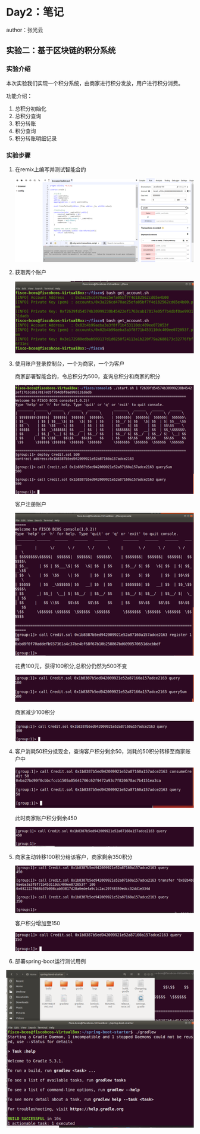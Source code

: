 # Day2：笔记

author：张光云

## 实验二：基于区块链的积分系统

### 实验介绍

本次实验我们实现一个积分系统，由商家进行积分发放，用户进行积分消费。

功能介绍：

1. 总积分初始化
2. 总积分查询
3. 积分转账
4. 积分查询
5. 积分转账明细记录

### 实验步骤

1. 在remix上编写并测试智能合约

   ![9](.//assets/9.png)

2. 获取两个账户

   ![account](.//assets/account.png)

3. 使用账户登录控制台，一个为商家，一个为客户

   商家部署智能合约，令总积分为500，查询总积分和商家的积分

   ![1](.//assets/1.png)

   
   客户注册账户

   ![2](.//assets/2.png)

   
   花费100元，获得100积分,总积分仍然为500不变

   ![4](.//assets/4.png)

   

   商家减少100积分

   ![3](.//assets/3.png)

4. 客户消耗50积分抵现金，查询客户积分剩余50，消耗的50积分转移至商家账户中

   ![5](.//assets/5.png)


   此时商家账户积分剩余450

   ![6](.//assets/6.png)

5. 商家主动转移100积分给该客户，商家剩余350积分

   ![7](.//assets/7.png)

   
   客户积分增加至150

   ![8](.//assets/8.png)

6. 部署spring-boot运行测试用例

![测试](.//assets/测试.png)
